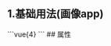 ## 1.基础用法(画像app)
<demoa977dc6c929e />
```vue{4}
<template>
    <gradient-ring-chart-2 :value="v" subTitle="风险指数" valueUnit="%"></gradient-ring-chart-2>
</template>
<script setup>;
import { ref } from 'vue';

const v = ref(50);

</script>
<style lang="scss" scoped>
.zrx-chart {
    background-color: white;
    padding: 32px;
    &:after {
        content: '';
        position: absolute;
        top: 50%;
        left: 50%;
        transform: translate(-50%, -50%);
        width: 140px;
        height: 140px;
        border-radius: 50%;
        border: 14px solid rgb(238, 240, 245);
        mask-image: linear-gradient(180deg, red, transparent);
    }
}
</style>
```
## 属性
<demo0c3eab9d3e0f />
<script setup>
import demoa977dc6c929e from '../../document/gradientRingChart2/1.基础用法(画像app).vue'
import demo0c3eab9d3e0f from '../../document/gradientRingChart2/属性.vue'
</script>